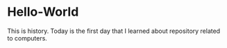 # Hello-World
This is history. Today is the first day that I learned about repository related to computers.

